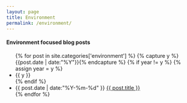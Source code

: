 ```yaml
---
layout: page
title: Environment
permalink: /environment/
---
```


#### Environment focused blog posts

<ul class="listing">
{% for post in site.categories['environment'] %}
{% capture y %}{{post.date | date:"%Y"}}{% endcapture %}
{% if year != y %}
  {% assign year = y %}
  <li class="listing-seperator">{{ y }}</li>
{% endif %}
<li class="listing-item">
  <time datetime="{{ post.date | date:"%Y-%m-%d" }}">{{ post.date | date:"%Y-%m-%d" }}</time>
  <a href="{{ post.url }}" title="{{ post.title }}">{{ post.title }}</a>
</li>
{% endfor %}
</ul>
